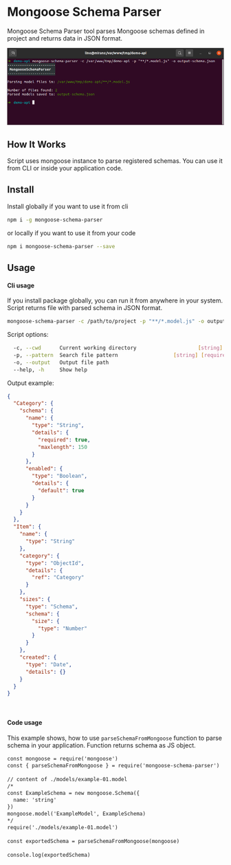 # Mongoose Schema Parser

Mongoose Schema Parser tool parses Mongoose schemas defined in project and returns data in JSON format.

<p align="center">
  <img src="https://raw.githubusercontent.com/medolino/mongoose-schema-parser/master/img/cli-example.png" alt="Cli usage example" width="721" height="auto" />
</p>

## How It Works

Script uses mongoose instance to parse registered schemas.
You can use it from CLI or inside your application code.

## Install

Install globally if you want to use it from cli

```bash
npm i -g mongoose-schema-parser
```

or locally if you want to use it from your code

```bash
npm i mongoose-schema-parser --save
```

## Usage

#### Cli usage

If you install package globally, you can run it from anywhere in your system.
Script returns file with parsed schema in JSON format.

```bash
mongoose-schema-parser -c /path/to/project -p "**/*.model.js" -o output-schema.json
```

Script options:

```bash
  -c, --cwd      Current working directory                    [string] [default: "/your/project/dir"]
  -p, --pattern  Search file pattern                  [string] [required] [default: "**/*.model.js"]
  -o, --output   Output file path                                                [string] [required]
  --help, -h     Show help                                                                 [boolean]
```

Output example:
```JSON
{
  "Category": {
    "schema": {
      "name": {
        "type": "String",
        "details": {
          "required": true,
          "maxlength": 150
        }
      },
      "enabled": {
        "type": "Boolean",
        "details": {
          "default": true
        }
      }
    }
  },
  "Item": {
    "name": {
      "type": "String"
    },
    "category": {
      "type": "ObjectId",
      "details": {
        "ref": "Category"
      }
    },
    "sizes": {
      "type": "Schema",
      "schema": {
        "size": {
          "type": "Number"
        }
      }
    },
    "created": {
      "type": "Date",
      "details": {}
    }
  }
}

```
<br>

#### Code usage

This example shows, how to use ```parseSchemaFromMongoose``` function to parse schema in your application. Function returns schema as JS object.

```JS
const mongoose = require('mongoose')
const { parseSchemaFromMongoose } = require('mongoose-schema-parser')

// content of ./models/example-01.model
/* 
const ExampleSchema = new mongoose.Schema({
  name: 'string'
})
mongoose.model('ExampleModel', ExampleSchema)
*/
require('./models/example-01.model')

const exportedSchema = parseSchemaFromMongoose(mongoose)

console.log(exportedSchema)
```
